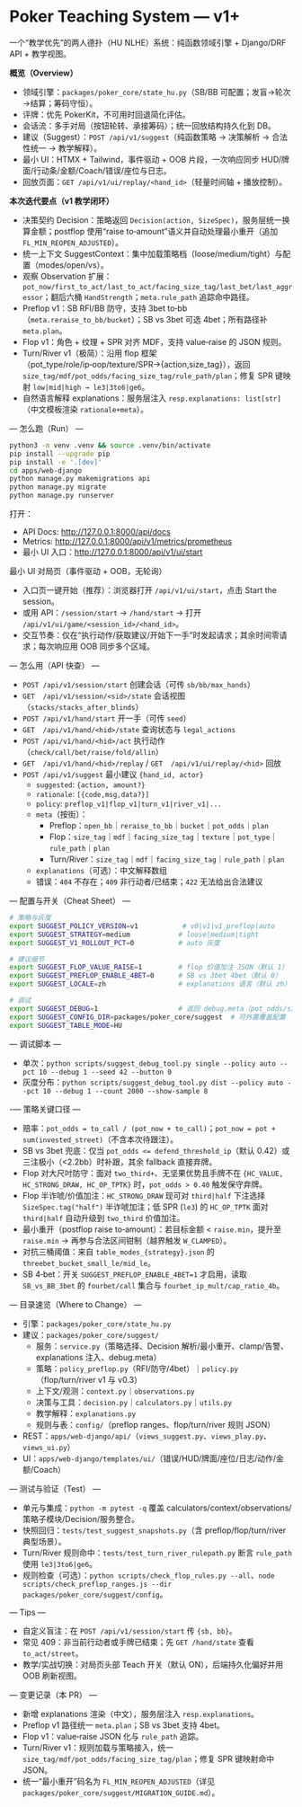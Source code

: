 # Poker Teaching System — v1+

一个“教学优先”的两人德扑（HU NLHE）系统：纯函数领域引擎 + Django/DRF API + 教学视图。

**概览（Overview）**
- 领域引擎：`packages/poker_core/state_hu.py`（SB/BB 可配置；发盲→轮次→结算；筹码守恒）。
- 评牌：优先 PokerKit，不可用时回退简化评估。
- 会话流：多手对局（按钮轮转、承接筹码）；统一回放结构持久化到 DB。
- 建议（Suggest）：`POST /api/v1/suggest`（纯函数策略 → 决策解析 → 合法性统一 → 教学解释）。
- 最小 UI：HTMX + Tailwind，事件驱动 + OOB 片段，一次响应同步 HUD/牌面/行动条/金额/Coach/错误/座位与日志。
- 回放页面：`GET /api/v1/ui/replay/<hand_id>`（轻量时间轴 + 播放控制）。

**本次迭代要点（v1 教学闭环）**
- 决策契约 Decision：策略返回 `Decision(action, SizeSpec)`，服务层统一换算金额；postflop 使用“raise to‑amount”语义并自动处理最小重开（追加 `FL_MIN_REOPEN_ADJUSTED`）。
- 统一上下文 SuggestContext：集中加载策略档（loose/medium/tight）与配置（modes/open/vs）。
- 观察 Observation 扩展：`pot_now/first_to_act/last_to_act/facing_size_tag/last_bet/last_aggressor`；翻后六桶 `HandStrength`；`meta.rule_path` 追踪命中路径。
- Preflop v1：SB RFI/BB 防守，支持 3bet to‑bb（`meta.reraise_to_bb/bucket`）；SB vs 3bet 可选 4bet；所有路径补 `meta.plan`。
- Flop v1：角色 + 纹理 + SPR 对齐 MDF，支持 value‑raise 的 JSON 规则。
- Turn/River v1（极简）：沿用 flop 框架（pot_type/role/ip‑oop/texture/SPR→{action,size_tag}），返回 `size_tag/mdf/pot_odds/facing_size_tag/rule_path/plan`；修复 SPR 键映射 `low|mid|high → le3|3to6|ge6`。
- 自然语言解释 explanations：服务层注入 `resp.explanations: list[str]`（中文模板渲染 `rationale+meta`）。

— 怎么跑（Run） —

```bash
python3 -m venv .venv && source .venv/bin/activate
pip install --upgrade pip
pip install -e '.[dev]'
cd apps/web-django
python manage.py makemigrations api
python manage.py migrate
python manage.py runserver
```

打开：

- API Docs: http://127.0.0.1:8000/api/docs
- Metrics:   http://127.0.0.1:8000/api/v1/metrics/prometheus
- 最小 UI 入口：http://127.0.0.1:8000/api/v1/ui/start

最小 UI 对局页（事件驱动 + OOB，无轮询）
- 入口页一键开始（推荐）：浏览器打开 `/api/v1/ui/start`，点击 Start the session。
- 或用 API：`/session/start` → `/hand/start` → 打开 `/api/v1/ui/game/<session_id>/<hand_id>`。
- 交互节奏：仅在“执行动作/获取建议/开始下一手”时发起请求；其余时间零请求；每次响应用 OOB 同步多个区域。

— 怎么用（API 快查） —

- `POST /api/v1/session/start` 创建会话（可传 `sb/bb/max_hands`）
- `GET  /api/v1/session/<sid>/state` 会话视图（`stacks/stacks_after_blinds`）
- `POST /api/v1/hand/start` 开一手（可传 `seed`）
- `GET  /api/v1/hand/<hid>/state` 查询状态与 `legal_actions`
- `POST /api/v1/hand/<hid>/act` 执行动作（`check/call/bet/raise/fold/allin`）
- `GET  /api/v1/hand/<hid>/replay` / `GET  /api/v1/ui/replay/<hid>` 回放
- `POST /api/v1/suggest` 最小建议 `{hand_id, actor}`
  - `suggested`: `{action, amount?}`
  - `rationale`: `[{code,msg,data?}]`
  - `policy`: `preflop_v1|flop_v1|turn_v1|river_v1|...`
  - `meta`（按街）：
    - Preflop：`open_bb`｜`reraise_to_bb`｜`bucket`｜`pot_odds`｜`plan`
    - Flop：`size_tag`｜`mdf`｜`facing_size_tag`｜`texture`｜`pot_type`｜`rule_path`｜`plan`
    - Turn/River：`size_tag`｜`mdf`｜`facing_size_tag`｜`rule_path`｜`plan`
  - `explanations`（可选）：中文解释数组
  - 错误：`404` 不存在；`409` 非行动者/已结束；`422` 无法给出合法建议

— 配置与开关（Cheat Sheet） —

```bash
# 策略与灰度
export SUGGEST_POLICY_VERSION=v1           # v0|v1|v1_preflop|auto
export SUGGEST_STRATEGY=medium            # loose|medium|tight
export SUGGEST_V1_ROLLOUT_PCT=0           # auto 灰度

# 建议细节
export SUGGEST_FLOP_VALUE_RAISE=1         # flop 价值加注 JSON（默认 1）
export SUGGEST_PREFLOP_ENABLE_4BET=0      # SB vs 3bet 4bet（默认 0）
export SUGGEST_LOCALE=zh                  # explanations 语言（默认 zh）

# 调试
export SUGGEST_DEBUG=1                    # 返回 debug.meta（pot_odds/size_tag/rule_path 等）
export SUGGEST_CONFIG_DIR=packages/poker_core/suggest  # 可外置覆盖配置
export SUGGEST_TABLE_MODE=HU
```

— 调试脚本 —
- 单次：`python scripts/suggest_debug_tool.py single --policy auto --pct 10 --debug 1 --seed 42 --button 0`
- 灰度分布：`python scripts/suggest_debug_tool.py dist --policy auto --pct 10 --debug 1 --count 2000 --show-sample 8`

-— 策略关键口径 —
- 赔率：`pot_odds = to_call / (pot_now + to_call)`；`pot_now = pot + sum(invested_street)`（不含本次待跟注）。
- SB vs 3bet 兜底：仅当 `pot_odds <= defend_threshold_ip`（默认 0.42）或三注极小（<2.2bb）时补跟，其余 fallback 直接弃牌。
- Flop 对大尺吋防守：面对 `two_third+`、无坚果优势且手牌不在 `{HC_VALUE, HC_STRONG_DRAW, HC_OP_TPTK}` 时，`pot_odds > 0.40` 触发保守弃牌。
- Flop 半诈唬/价值加注：`HC_STRONG_DRAW` 现可对 `third|half` 下注选择 `SizeSpec.tag("half")` 半诈唬加注；低 SPR (`le3`) 的 `HC_OP_TPTK` 面对 `third|half` 自动升级到 `two_third` 价值加注。
- 最小重开（postflop raise to‑amount）：若目标金额 < `raise.min`，提升至 `raise.min` → 再参与合法区间钳制（越界触发 `W_CLAMPED`）。
- 对抗三桶阈值：来自 `table_modes_{strategy}.json` 的 `threebet_bucket_small_le/mid_le`。
- SB 4‑bet：开关 `SUGGEST_PREFLOP_ENABLE_4BET=1` 才启用，读取 `SB_vs_BB_3bet` 的 `fourbet/call` 集合与 `fourbet_ip_mult/cap_ratio_4b`。

— 目录速览（Where to Change） —
- 引擎：`packages/poker_core/state_hu.py`
- 建议：`packages/poker_core/suggest/`
  - 服务：`service.py`（策略选择、Decision 解析/最小重开、clamp/告警、explanations 注入、debug.meta）
  - 策略：`policy_preflop.py`（RFI/防守/4bet）｜`policy.py`（flop/turn/river v1 与 v0.3）
  - 上下文/观测：`context.py`｜`observations.py`
  - 决策与工具：`decision.py`｜`calculators.py`｜`utils.py`
  - 教学解释：`explanations.py`
  - 规则与表：`config/`（preflop ranges、flop/turn/river 规则 JSON）
- REST：`apps/web-django/api/`（`views_suggest.py`、`views_play.py`、`views_ui.py`）
- UI：`apps/web-django/templates/ui/`（错误/HUD/牌面/座位/日志/动作/金额/Coach）

— 测试与验证（Test） —
- 单元与集成：`python -m pytest -q` 覆盖 calculators/context/observations/策略子模块/Decision/服务整合。
- 快照回归：`tests/test_suggest_snapshots.py`（含 preflop/flop/turn/river 典型场景）。
- Turn/River 规则命中：`tests/test_turn_river_rulepath.py` 断言 `rule_path` 使用 `le3|3to6|ge6`。
- 规则检查（可选）：`python scripts/check_flop_rules.py --all`、`node scripts/check_preflop_ranges.js --dir packages/poker_core/suggest/config`。

— Tips —
- 自定义盲注：在 `POST /api/v1/session/start` 传 `{sb, bb}`。
- 常见 409：非当前行动者或手牌已结束；先 `GET /hand/state` 查看 `to_act/street`。
- 教学/实战切换：对局页头部 Teach 开关（默认 ON），后端持久化偏好并用 OOB 刷新视图。

— 变更记录（本 PR） —
- 新增 explanations 渲染（中文），服务层注入 `resp.explanations`。
- Preflop v1 路径统一 `meta.plan`；SB vs 3bet 支持 4bet。
- Flop v1：value‑raise JSON 化与 `rule_path` 追踪。
- Turn/River v1：规则加载与策略接入，统一 `size_tag/mdf/pot_odds/facing_size_tag/plan`；修复 SPR 键映射命中 JSON。
- 统一“最小重开”码名为 `FL_MIN_REOPEN_ADJUSTED`（详见 `packages/poker_core/suggest/MIGRATION_GUIDE.md`）。
